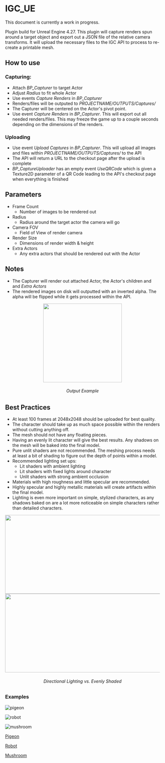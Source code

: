 # IGC_UE
This document is currently a work in progress.
 
Plugin build for Unreal Engine 4.27. This plugin will capture renders spun around a target object and export out a JSON file of the relative camera transforms. It will upload the necessary files to the IGC API to process to re-create a printable mesh.

## How to use
### Capturing:
* Attach *BP_Capturer* to target Actor
* Adjust *Radius* to fit whole Actor
* Use events *Capture Renders* in *BP_Capturer*
* Renders/files will be outputed to *PROJECTNAME/OUTPUTS/Captures/*
* The Capturer will be centered on the Actor's pivot point.
* Use event *Capture Renders* in *BP_Capturer*. This will export out all needed renders/files. This may freeze the game up to a couple seconds depending on the dimensions of the renders.
### Uploading
* Use event *Upload Captures* in *BP_Capturer*. This will upload all images and files within *PROJECTNAME/OUTPUTS/Captures/* to the API
* The API will return a URL to the checkout page after the upload is complete
* *BP_CaptureUploader* has an empty event *UseQRCode* which is given a Texture2D parameter of a QR Code leading to the API's checkout page when everything is finished

## Parameters
* Frame Count
    * Number of images to be rendered out
* Radius
    * Radius around the target actor the camera will go
* Camera FOV
    * Field of View of render camera
* Render Size
    * Dimensions of render width & height
* Extra Actors
    * Any extra actors that should be rendered out with the Actor

## Notes
* The Capturer will render out attached Actor, the Actor's children and and *Extra Actors*
* The rendered images on disk will outputted with an inverted alpha. The alpha will be flipped while it gets processed within the API.

<p align="center">
<img src="https://github.com/In-Game-Collectables/IGC_UE4/assets/35625367/e0cde956-24da-406e-a4f3-b4caf6348f6e" width="256" height="256">
 <h6 align="center">Output Example</h6>
</p>


## Best Practices
* At least 100 frames at 2048x2048 should be uploaded for best quality.
* The character should take up as much space possible within the renders without cutting anything off.
* The mesh should not have any floating pieces.
* Having an evenly lit character will give the best results. Any shadows on the mesh will be baked into the final model.
* Pure unlit shaders are not recommended. The meshing process needs at least a bit of shading to figure out the depth of points within a model.
* Recommended lighting set ups:
    * Lit shaders with ambient lighting
    * Lit shaders with fixed lights around character
    * Unlit shaders with strong ambient occlusion
* Materials with high roughness and little specular are recommended.
* Highly specular and highly metallic materials will create artifacts within the final model.
* Lighting is even more important on simple, stylized characters, as any shadows baked on are a lot more noticeable on simple characters rather than detailed characters.

<p align="center">
<img src="https://github.com/In-Game-Collectables/IGC_UE4/assets/35625367/e018ec43-adc9-499a-93c0-48ae76b465e7" width="512" height="256">
<img src="https://github.com/In-Game-Collectables/IGC_UE4/assets/35625367/3025d1d8-fd54-4fff-b602-1d2a4935f81f" width="512" height="256">
 <h6 align="center">Directional Lighting vs. Evenly Shaded</h6>
</p>

### Examples
<p align="center">
 
![pigeon](https://github.com/In-Game-Collectables/IGC_UE4/assets/35625367/0de3ea1d-7b58-44ab-aae1-a9b133c3b298)

![robot](https://github.com/In-Game-Collectables/IGC_UE4/assets/35625367/011f8c02-86a3-467d-bde5-a02fbf65b6ba)

![mushroom](https://github.com/In-Game-Collectables/IGC_UE4/assets/35625367/6c4fd85a-ff61-4e3e-ad42-46d6b329a899)

</p>

[Pigeon](https://sketchfab.com/3d-models/pigeon-quirky-series-e607ed34d37d433496d5a557c8230b28)

[Robot](https://sketchfab.com/3d-models/robot-4-b0c5f2f5ac04402dad029d6516d706b9)

[Mushroom](https://sketchfab.com/3d-models/cuute-mushroom-ffc370ddc6d542d590b9f503d0892ce0)
